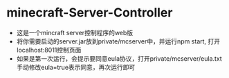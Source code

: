 # minecraft-Server-Controller
- 这是一个mincraft server控制程序的web版
- 将你需要启动的server.jar放到private/mcserver中，并运行npm start, 打开localhost:8011控制页面
- 如果是第一次运行，会提示要同意eula协议，打开private/mcserver/eula.txt手动修改eula=true表示同意，再次运行即可
